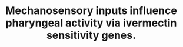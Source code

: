 ---
annotations:
- type: Pathway Ontology
  value: mechanotransduction pathway
- type: Pathway Ontology
  value: signaling pathway
authors:
- Nbhatla
- Thomas
- MaintBot
- Khanspers
- Elisa
- RaatsS
description: ''
last-edited: 2021-05-27
organisms:
- Caenorhabditis elegans
redirect_from:
- /index.php/Pathway:WP1765
- /instance/WP1765
schema-jsonld:
- '@context': https://schema.org/
  '@id': https://wikipathways.github.io/pathways/WP1765.html
  '@type': Dataset
  creator:
    '@type': Organization
    name: WikiPathways
  description: ''
  keywords:
  - Pumping
  - unc-25
  - egl-30
  - unc-7
  - goa-1
  - eat-4
  - eat-18
  - eat-2
  - Harsh tail touch
  - avr-15
  - avr-14
  license: CC0
  name: Mechanosensory inputs influence pharyngeal activity via ivermectin sensitivity
    genes.
seo: CreativeWork
title: Mechanosensory inputs influence pharyngeal activity via ivermectin sensitivity
  genes.
wpid: WP1765
---